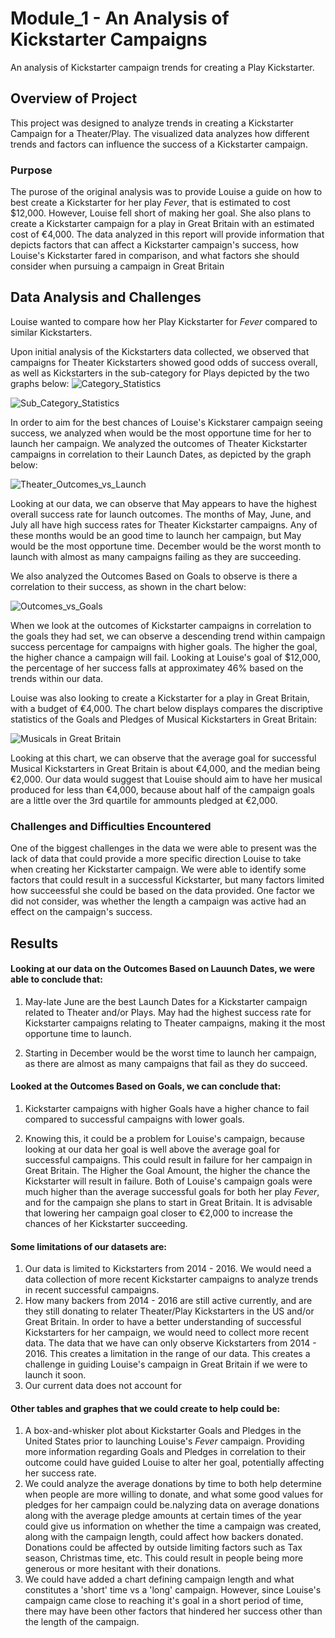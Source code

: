 # Module_1 - An Analysis of Kickstarter Campaigns
An analysis of Kickstarter campaign trends for creating a Play Kickstarter.

## Overview of Project
This project was designed to analyze trends in creating a Kickstarter Campaign for a Theater/Play. The visualized data analyzes how different trends and factors can influence the success of a Kickstarter campaign. 

### Purpose
The purose of the original analysis was to provide Louise a guide on how to best create a Kickstarter for her play _Fever_, that is estimated to cost $12,000. However, Louise fell short of making her goal. She also plans to create a Kickstarter campaign for a play in Great Britain with an estimated cost of €4,000. The data analyzed in this report will provide information that depicts factors that can affect a Kickstarter campaign's success, how Louise's Kickstarter fared in comparison, and what factors she should consider when pursuing a campaign in Great Britain

## Data Analysis and Challenges
Louise wanted to compare how her Play Kickstarter for _Fever_ compared to similar Kickstarters. 

Upon initial analysis of the Kickstarters data collected, we observed that campaigns for Theater Kickstarters showed good odds of success overall, as well as Kickstarters in the sub-category for Plays depicted by the two graphs below:
![Category_Statistics](https://user-images.githubusercontent.com/84881187/121796085-660c5b80-cbe4-11eb-94fd-c44f70c56ee1.png)

![Sub_Category_Statistics](https://user-images.githubusercontent.com/84881187/121794602-a3b6b780-cbd7-11eb-8e4a-e0ca2f354c6d.png)

In order to aim for the best chances of Louise's Kickstarer campaign seeing success, we analyzed when would be the most opportune time for her to launch her campaign. We analyzed the outcomes of Theater Kickstarter campaigns in correlation to their Launch Dates, as depicted by the graph below:

![Theater_Outcomes_vs_Launch](https://user-images.githubusercontent.com/84881187/121792909-6f87ca80-cbc8-11eb-8021-5388f5eb52da.png)

Looking at our data, we can observe that May appears to have the highest overall success rate for launch outcomes.
The months of May, June, and July all have high success rates for Theater Kickstarter campaigns. Any of these months would be an good time to launch her campaign, but May would be the most opportune time. December would be the worst month to launch with almost as many campaigns failing as they are succeeding.

We also analyzed the Outcomes Based on Goals to observe is there a correlation to their success, as shown in the chart below:

![Outcomes_vs_Goals](https://user-images.githubusercontent.com/84881187/121792910-7282bb00-cbc8-11eb-9c3e-527593a34696.png)

When we look at the outcomes of Kickstarter campaigns in correlation to the goals they had set, we can observe a descending trend within campaign success percentage for campaigns with higher goals. The higher the goal, the higher chance a campaign will fail. Looking at Louise's goal of $12,000, the percentage of her success falls at approximatey 46% based on the trends within our data. 

Louise was also looking to create a Kickstarter for a play in Great Britain, with a budget of €4,000. The chart below displays compares the discriptive statistics of the Goals and Pledges of Musical Kickstarters in Great Britain: 

![Musicals in Great Britain](https://user-images.githubusercontent.com/84881187/121795104-7966f900-cbdb-11eb-83c4-f2eb95cb045c.png)

Looking at this chart, we can observe that the average goal for successful Musical Kickstarters in Great Britain is about €4,000, and the median being €2,000. Our data would suggest that Louise should aim to have her musical produced for less than €4,000, because about half of the campaign goals are a little over the 3rd quartile for ammounts pledged at €2,000. 


### Challenges and Difficulties Encountered

One of the biggest challenges in the data we were able to present was the lack of data that could provide a more specific direction Louise to take when creating her Kickstarter campaign. We were able to identify some factors that could result in a successful Kickstarter, but many factors limited how succeessful she could be based on the data provided. One factor we did not consider, was whether the length a campaign was active had an effect on the campaign's success. 


## Results


#### Looking at our data on the Outcomes Based on Lauunch Dates, we were able to conclude that:

1. May-late June are the best Launch Dates for a Kickstarter campaign related to Theater and/or Plays. May had the highest success rate for Kickstarter campaigns relating to Theater campaigns, making it the most opportune time to launch.

2. Starting in December would be the worst time to launch her campaign, as there are almost as many campaigns that fail as they do succeed. 


#### Looked at the Outcomes Based on Goals, we can conclude that:
1. Kickstarter campaigns with higher Goals have a higher chance to fail compared to successful campaigns with lower goals.

2. Knowing this, it could be a problem for Louise's campaign, because looking at our data her goal is well above the average goal for successful campaigns. This could result in failure for her campaign in Great Britain. The Higher the Goal Amount, the higher the chance the Kickstarter will result in failure. Both of Louise's campaign goals were much higher than the average successful goals for both her play _Fever_, and for the campaign she plans to start in Great Britain. It is advisable that lowering her campaign goal closer to €2,000 to increase the chances of her Kickstarter succeeding. 


#### Some limitations of our datasets are:

1. Our data is limited to Kickstarters from 2014 - 2016. We would need a data collection of more recent Kickstarter campaigns to analyze trends in recent successful campaigns.
2. How many backers from 2014 - 2016 are still active currently, and are they still donating to relater Theater/Play Kickstarters in the US and/or Great Britain. In order to have a better understanding of successful Kickstarters for her campaign, we would need to collect more recent data. The data that we have can only observe Kickstarters from 2014 - 2016. This creates a limitation in the range of our data.  This creates a challenge in guiding Louise's campaign in Great Britain if we were to launch it soon.
3. Our current data does not account for 

#### Other tables and graphes that we could create to help could be:
1. A box-and-whisker plot about Kickstarter Goals and Pledges in the United States prior to launching Louise's _Fever_ campaign. Providing more information regarding Goals and Pledges in correlation to their outcome could have guided Louise to alter her goal, potentially affecting her success rate.
2. We could analyze the average donations by time to both help determine when people are more willing to donate, and what some good values for pledges for her campaign could be.nalyzing data on average donations along with the average pledge amounts at certain times of the year could give us information on whether the time a campaign was created, along with the campaign length, could affect how backers donated. Donations could be affected by outside limiting factors such as Tax season, Christmas time, etc. This could result in people being more generous or more hesitant with their donations. 
3. We could have added a chart defining campaign length and what constitutes a 'short' time vs a 'long' campaign. However, since Louise's campaign came close to reaching it's goal in a short period of time, there may have been other factors that hindered her success other than the length of the campaign. 

